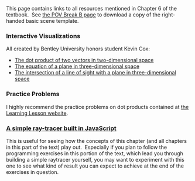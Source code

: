 
This page contains links to all resources mentioned in Chapter 6 of the
textbook.  See [the POV Break B page](pov-break-b-resources) to download a
copy of the right-handed basic scene template.

### Interactive Visualizations

All created by Bentley University honors student Kevin Cox:

 * [The dot product of two vectors in two-dimensional
   space](http://tube.geogebra.org/student/m943413)
 * [The equation of a plane in three-dimensional
   space](http://tube.geogebra.org/student/m943603)
 * [The intersection of a line of sight with a plane in three-dimensional
   space](http://tube.geogebra.org/student/m943543)

### Practice Problems

I highly recommend the practice problems on dot products contained at [the
Learning Lesson website](http://www.leadinglesson.com/dot-product).

### [A simple ray-tracer built in JavaScript](https://nathancarter.github.io/html-ray)

This is useful for seeing how the concepts of this chapter (and all chapters
in this part of the text) play out.  Especially if you plan to follow the
programming exercises in this portion of the text, which lead you through
building a simple raytracer yourself, you may want to experiment with this
one to see what kind of result you can expect to achieve at the end of the
exercises in question.
